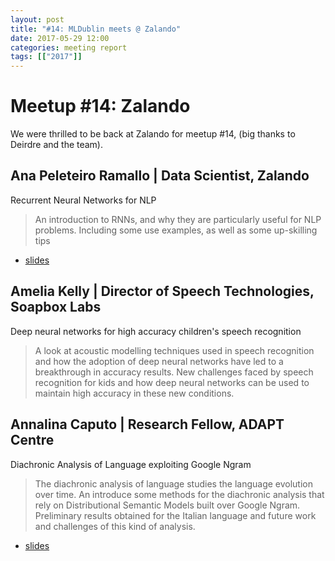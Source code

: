 ```yaml
---
layout: post
title: "#14: MLDublin meets @ Zalando"
date: 2017-05-29 12:00
categories: meeting report
tags: [["2017"]]
---
```


# Meetup #14: Zalando

We were thrilled to be back at Zalando for meetup #14, (big thanks to Deirdre and the team).


## Ana Peleteiro Ramallo | Data Scientist, Zalando

Recurrent Neural Networks for NLP

> An introduction to RNNs, and why they are particularly useful for NLP problems. Including some use examples, as well as some up-skilling tips

 - [slides](/assets/slides/meetup_14/ana-MLmeetup-2017.pdf)

## Amelia Kelly | Director of Speech Technologies, Soapbox Labs

Deep neural networks for high accuracy children's speech recognition

> A look at acoustic modelling techniques used in speech recognition and how the adoption of deep neural networks have led to a breakthrough in accuracy results. New challenges faced by speech recognition for kids and how deep neural networks can be used to maintain high accuracy in these new conditions.

## Annalina Caputo | Research Fellow, ADAPT Centre

Diachronic Analysis of Language exploiting Google Ngram

> The diachronic analysis of language studies the language evolution over time. An introduce some methods for the diachronic analysis that rely on Distributional Semantic Models built over Google Ngram. Preliminary results obtained for the Italian language and future work and challenges of this kind of analysis.

 - [slides](/assets/slides/meetup_14/annalina-MLmeetup_20170529.pdf)
